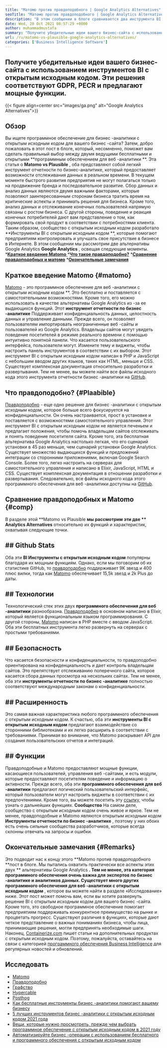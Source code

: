 ```yaml
---
title: "Матомо против правдоподобного | Google Analytics Alternatives" 
seoTitle: "Матомо против правдоподобного | Google Analytics Alternatives" 
description: "В этом сообщении в блоге сравнивается два инструмента BI с открытым исходным кодом, которые считаются альтернативами Google Analytics. Оба программного обеспечения бесплатны и самостоятельно." 
date: Wed, 20 Oct 2021 08:57:29 +0000
author: muhammadmustafa
summary: "Получите убедительные идеи вашего бизнес-сайта с использованием инструментов BI с открытым исходным кодом. Эти решения соответствуют GDPR, PECR и предлагают мощные функции." 
url: /ru/matomo-vs-plausible-google-analytics-alternatives/
categories: ['Business Intelligence Software']
---
```


## Получите убедительные идеи вашего бизнес-сайта с использованием инструментов BI с открытым исходным кодом. Эти решения соответствуют GDPR, PECR и предлагают мощные функции.

{{< figure align=center src="images/ga.png" alt="Google Analytics Alternatives">}}


## Обзор
Вы ищете программное обеспечение для бизнес -аналитики с открытым исходным кодом для вашего бизнес -сайта? Затем, добро пожаловать в этот пост в блоге, который, несомненно, поможет вам сделать правильный выбор между двумя ведущими бесплатными и открытыми **программным обеспечением для веб -аналитики **. Эта статья о  **Matomo vs Plausible**  , оба представляют собой легкий инструмент отчетности по бизнес-аналитике, который предоставляет возможности отслеживания данных в реальном времени. В текущем моменте быстрого развития предприятия не могут полагаться только на продвижение бренда и последовательное развитие. Сбор данных и анализ данных являются двумя важными факторами, которые позволяют заинтересованным сторонам бизнеса тратить время на критические аспекты и принимать решения для бизнеса. Кроме того, анализ данных и отслеживание конечных пользователей напрямую связаны с ростом бизнеса.
С другой стороны, поведение и реакция конечных потребителей дают вам представление о том, как формировать свой продукт в соответствии с потребностями клиента. Таким образом, сообщество с открытым исходным кодом разработало **Инструменты BI с открытым исходным кодом **, которые помогают предприятиям контролировать и улучшать свое присутствие в бизнесе в Интернете. В этом сообщении мы рассмотрим две альтернативы Google Analytics  **Google Analytics**  , освещая следующие моменты.
  *[**Краткое введение Matomo** ][1]
  ***[Что такое правдоподобно?][2]** 
  ***[Сравнение правдоподобных и матомо][3]** 
  *[**Окончательные замечания** ][4]

## Краткое введение Matomo   {#matomo}
[Matomo][5] - это программное обеспечение для веб -аналитики с открытым исходным кодом **. Это бесплатно и поставляется с самостоятельными возможностями. Кроме того, его можно использовать в качестве альтернативы Google Analytics из -за ее выдающихся функций. Этот **инструмент отчетности по бизнес -аналитике**  Поддерживает конфиденциальность данных, целостность данных и управление данными. Прежде всего, он позволяет пользователям импортировать неограниченные веб -сайты и пользователей из Google Analytics. Владельцы сайтов могут увидеть поведение посетителей в режиме реального времени с помощью интуитивно понятной панели. Что касается пользовательского интерфейса, пользователи могут. Измените тему и виджеты, чтобы настроить панель инструментов в соответствии с их выбором. Этот инструмент BI с открытым исходным кодом написан в PHP и JavaScript с небольшим вводом других языков, таких как HTML, меньше и CSS. Существует комплексная документация относительно разработки и развертывания. Тем не менее, вы можете найти все файлы исходного кода этого инструмента отчетности бизнес -аналитики на [GitHub][6].

## Что правдоподобно?   {#Plaabible}
[Правдоподобно][7] - еще одно решение для бизнес -аналитики с открытым исходным кодом, которое больше всего фокусируется на конфиденциальности. Он очень настраивается, прост в установке и поставляется с возможностями самостоятельного управления. Этот инструмент BI с открытым исходным кодом не является печеньем и предлагает положения, чтобы помочь владельцам сайтов отслеживать и понять поведение посетителя сайта. Кроме того, эта бесплатная альтернатива Google Analytics настолько легкая, что его сценарий установки в 45 раз меньше, чем сценарий установки Google Analytics. Существует множество выдающихся функций и предложений интеграции со сторонними приложениями, включая Google Search Console. Более того, легко настроить на серверах для самостоятельного управления и написано в Elixir, JavaScript, HTML и CSS. Существует комплексная документация в отношении разработки и развертывания. Следовательно, все файлы исходного кода этого программного обеспечения для веб -аналитики доступны на [GitHub][8].

## Сравнение правдоподобных и Matomo   {#comp}
В разделе этой **Matomo vs Plausible  **мы рассмотрим эти две **  Analytics Alternatives**  относительно их функций и характеристик, охватывая следующие точки.

## ## Github Stats
Оба эти **BI Инструменты с открытым исходным кодом**  популярны благодаря их мощным функциям. Однако, если мы поговорим об их статистике GitHub, то [правдоподобно][7] поддерживает 9K звезд и 400 плюс вилки, тогда как [Matomo][5] обеспечивает 15,5k звезд и 2k Plus до даты.

## ## Технологии
Технологический стек этих двух **программного обеспечения для веб -аналитики**  разнообразна. [Правдоподобно][7] в основном написано в Elixir, который является функциональным языком программирования. С другой стороны, [Matomo][5] написан в PHP вместе с вводом JavaScript. Оба эти бесплатных инструмента легко развернуть на серверах с простыми требованиями.

## ## Безопасность
Что касается безопасности и конфиденциальности, то правдоподобно ориентирована на конфиденциальность и дает контроль владельцам сайтов. Это препятствует отслеживанию поперечного сайта, которое касается сбора данных просмотра на нескольких сайтах. Тем не менее, оба эти **инструменты отчетности по бизнес -аналитике**  полностью соответствуют международным законам о конфиденциальности.

## ## Расширенность
Это самая важная характеристика любого программного обеспечения с открытым исходным кодом. К счастью, оба эти **инструменты BI с открытым исходным кодом**  предлагают взаимодействие со сторонними библиотеками и их легко расширить в соответствии с требованиями. Принимая во внимание, что Matomo раскрывает API для создания пользовательских отчетов и интеграций.

## ## Функции
Правдоподобные и Matomo предоставляют мощные функции, касающиеся пользователей, управления веб -сайтами, и есть модули, которые предоставляют посетителям поведение и информацию о активности. Прежде всего, оба эти **программного обеспечения для веб -аналитики**  предлагают логический пользовательский интерфейс, который пользователи могут настроить виджеты в соответствии с их предпочтениями. Кроме того, вы можете посетить эту [ссылку][9], чтобы узнать о дальнейших функциях.
**Сообщество**
На самом деле, сообщество с открытым исходным кодом очень живое и яркое. Тем не менее, правдоподобные и Matomo являются открытым исходным кодом **Инструменты отчетности по бизнес -аналитике** , поэтому у них обоих есть очень сильные сообщества разработчиков, которые всегда склонны отвечать на запросы и ошибки.

## Окончательные замечания   {#Remarks}
Это подводит нас к концу этого **Matomo против правдоподобного  **пост в блоге. Мы пытались охватить практически все аспекты этих двух **  альтернативы Google Analytics **. Тем не менее, эта категория программного обеспечения очень важна для экспертов по бизнес -аналитике и аналитиков данных. Существует много других программного обеспечения для веб -аналитики с открытым исходным кодом** , которое вы можете найти в разделе «Исследование» ниже. Этот пост может помочь вам, если вы хотите развернуть решение BI с открытым исходным кодом для вашего бизнес -сайта. Кроме того, это свободное программное обеспечение помогает предприятиям поддерживать конкурентное преимущество на рынке и процветать прогресс. Существуют различия в функциях, которые дают четкое представление о важных пониманиях бизнеса, чтобы лица, принимающие решения, могли предпринять необходимые шаги.
Наконец, [Containerize.com][10] пишет статьи на дополнительных продуктах с открытым исходным кодом. Поэтому, пожалуйста, оставайтесь на связи с категорией [программного обеспечения Business Intelligence][9] для регулярных новостей и обновлений.

## Исследовать
  * [Matomo][11]
  * [Правдоподобно][12]
  * [Графство][13]
  * [Hypercable][14]
  * [Posthog][15]
  * [Как бесплатные инструменты бизнес -аналитики помогают вашему бизнесу][16]
  * [5 лучших инструментов бизнес -аналитики с открытым исходным кодом 2021 года][17]
  * [Вещи, которые нужно просмотреть, прежде чем выбрать программное обеспечение с открытым исходным кодом в 2021 году][18]
  * [Автоматизируйте бизнес -операции с использованием бесплатного и программного обеспечения с открытым исходным кодом][19]

  
[1]: #Matomo
[2]: #Plausible
[3]: #comp
[4]: #remarks
[5]: https://products.containerize.com/business-intelligence/matomo/
[6]: https://github.com/matomo-org/matomo
[7]: https://products.containerize.com/business-intelligence/plausible/
[8]: https://github.com/plausible/analytics
[9]: https://products.containerize.com/business-intelligence/
[10]: https://www.containerize.com/
[11]: https://products.containerize.com/business-intelligence/matomo
[12]: https://products.containerize.com/business-intelligence/plausible
[13]: https://products.containerize.com/business-intelligence/countly
[14]: https://products.containerize.com/business-intelligence/hypercable
[15]: https://products.containerize.com/business-intelligence/posthog
[16]: https://blog.containerize.com/2021/03/12/how-free-business-analytics-tools-assist-your-business/
[17]: https://blog.containerize.com/business-intelligence-software/top-5-open-source-business-intelligence-solutions-of-2021/
[18]: https://blog.containerize.com/cmdb-software/things-to-review-before-opting-open-source-software-in-2021/
[19]: https://blog.containerize.com/blogging/automate-business-operations-using-open-source-software/
